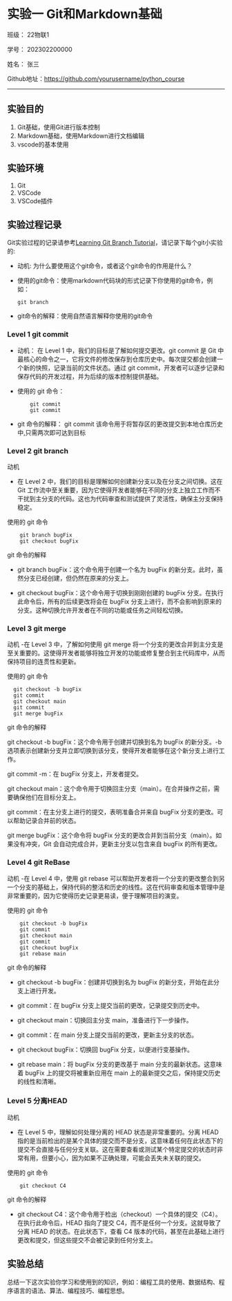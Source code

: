 # 实验一 Git和Markdown基础

班级： 22物联1

学号： 202302200000

姓名： 张三

Github地址：<https://github.com/yourusername/python_course>

---

## 实验目的

1. Git基础，使用Git进行版本控制
2. Markdown基础，使用Markdown进行文档编辑
3. vscode的基本使用

## 实验环境

1. Git
2. VSCode
3. VSCode插件

## 实验过程记录

Git实验过程的记录请参考[Learning Git Branch Tutorial](https://github.com/zhoujing204/python_course/blob/main/Labs/LearningGitBranch-Tutorial.md)，请记录下每个git小实验的:

- 动机: 为什么要使用这个git命令，或者这个git命令的作用是什么？

- 使用的git命令：使用markdown代码块的形式记录下你使用的git命令，例如：

  ```shell
  git branch
  ```
- git命令的解释：使用自然语言解释你使用的git命令

### Level 1 git commit
- 动机：
  在 Level 1 中，我们的目标是了解如何提交更改。git commit 是 Git 中最核心的命令之一，它将文件的修改保存到仓库历史中。每次提交都会创建一个新的快照，记录当前的文件状态。通过 git commit，开发者可以逐步记录和保存代码的开发过程，并为后续的版本控制提供基础。

- 使用的 git 命令：
  
          git commit
          git commit
- git 命令的解释：
  git commit 该命令用于将暂存区的更改提交到本地仓库历史中,只需两次即可达到目标

### Level 2 git branch
动机
- 在 Level 2 中，我们的目标是理解如何创建新分支以及在分支之间切换。这在 Git 工作流中至关重要，因为它使得开发者能够在不同的分支上独立工作而不干扰到主分支的代码。这也为代码审查和测试提供了灵活性，确保主分支保持稳定。

使用的 git 命令

        git branch bugFix
        git checkout bugFix
git 命令的解释
- git branch bugFix：这个命令用于创建一个名为 bugFix 的新分支。此时，虽然分支已经创建，但仍然在原来的分支上。

- git checkout bugFix：这个命令用于切换到刚刚创建的 bugFix 分支。在执行此命令后，所有的后续更改将会在 bugFix 分支上进行，而不会影响到原来的分支。这种切换允许开发者在不同的功能或任务之间轻松切换。

### Level 3 git merge
动机
-在 Level 3 中，了解如何使用 git merge 将一个分支的更改合并到主分支是至关重要的。这使得开发者能够将独立开发的功能或修复整合到主代码库中，从而保持项目的连贯性和更新。

使用的 git 命令

      git checkout -b bugFix
      git commit
      git checkout main
      git commit
      git merge bugFix

git 命令的解释

git checkout -b bugFix：这个命令用于创建并切换到名为 bugFix 的新分支。-b 选项表示创建新分支并立即切换到该分支，使得开发者能够在这个新分支上进行工作。

git commit -m：在 bugFix 分支上，开发者提交。

git checkout main：这个命令用于切换回主分支（main）。在合并操作之前，需要确保他们在目标分支上。

git commit：在主分支上进行的提交，表明准备合并来自 bugFix 分支的更改。可以帮助记录合并前的状态。

git merge bugFix：这个命令将 bugFix 分支的更改合并到当前分支（main）。如果没有冲突，Git 会自动完成合并，更新主分支以包含来自 bugFix 的所有更改。

### Level 4 git ReBase
动机
-在 Level 4 中，使用 git rebase 可以帮助开发者将一个分支的更改整合到另一个分支的基础上，保持代码的整洁和历史的线性。这在代码审查和版本管理中是非常重要的，因为它使得历史记录更易读，便于理解项目的演变。

使用的 git 命令

        git checkout -b bugFix
        git commit
        git checkout main
        git commit
        git checkout bugFix
        git rebase main

git 命令的解释
- git checkout -b bugFix：创建并切换到名为 bugFix 的新分支，开始在此分支上进行开发。

- git commit：在 bugFix 分支上提交当前的更改，记录提交到历史中。

- git checkout main：切换回主分支 main，准备进行下一步操作。

- git commit：在 main 分支上提交当前的更改，更新主分支的状态。

- git checkout bugFix：切换回 bugFix 分支，以便进行变基操作。

- git rebase main：将 bugFix 分支的更改基于 main 分支的最新状态。这意味着 bugFix 上的提交将被重新应用在 main 上的最新提交之后，保持提交历史的线性和清晰。

### Level 5 分离HEAD
动机
- 在 Level 5 中，理解如何处理分离的 HEAD 状态是非常重要的。分离 HEAD 指的是当前检出的是某个具体的提交而不是分支，这意味着任何在此状态下的提交不会直接与任何分支关联。这在需要查看或测试某个特定提交的状态时非常有用，但要小心，因为如果不正确处理，可能会丢失未关联的提交。

使用的 git 命令

        git checkout C4
        
git 命令的解释
- git checkout C4：这个命令用于检出（checkout）一个具体的提交（C4）。在执行此命令后，HEAD 指向了提交 C4，而不是任何一个分支。这就导致了分离 HEAD 的状态。在此状态下，查看 C4 版本的代码，甚至在此基础上进行更改和提交，但这些提交不会被记录到任何分支上。

## 实验总结

总结一下这次实验你学习和使用到的知识，例如：编程工具的使用、数据结构、程序语言的语法、算法、编程技巧、编程思想。
